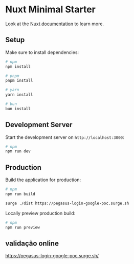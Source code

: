 # Nuxt Minimal Starter

Look at the [Nuxt documentation](https://nuxt.com/docs/getting-started/introduction) to learn more.

## Setup

Make sure to install dependencies:

```bash
# npm
npm install

# pnpm
pnpm install

# yarn
yarn install

# bun
bun install
```

## Development Server

Start the development server on `http://localhost:3000`:

```bash
# npm
npm run dev
```

## Production

Build the application for production:

```bash
# npm
npm run build

surge ./dist https://pegasus-login-google-poc.surge.sh
```

Locally preview production build:

```bash
# npm
npm run preview
```

## validação online
https://pegasus-login-google-poc.surge.sh/
